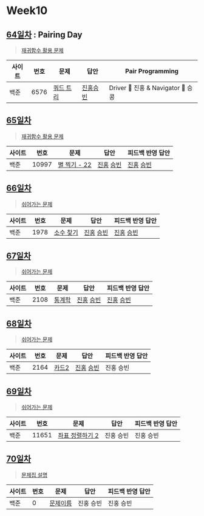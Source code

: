 # Week10

## [64일차](Day64) : Pairing Day

> [재귀함수 활용 문제](https://www.acmicpc.net/group/workbook/view/9797/31034)

| 사이트 | 번호 | 문제                 | 답안                | Pair Programming    |
| ------ | ---- | -------------------- | ------------------- | ------------------- |
| 백준   | 6576 | [쿼드 트리](https://www.acmicpc.net/problem/6576) | [진홍승빈](Day64/bj6576_kjhwsb.java) | Driver 🚗 진홍 & Navigator 🧭 승콩 |

## [65일차](Day65)

> [재귀함수 활용 문제](https://www.acmicpc.net/group/workbook/view/9797/31046)

| 사이트 | 번호 | 문제                 | 답안                | 피드백 반영 답안    |
| ------ | ---- | -------------------- | ------------------- | ------------------- |
| 백준   | 10997    | [별 찍기 - 22](https://www.acmicpc.net/problem/10997) | [진홍](Day65/bj10997_kjh.java) [승빈](Day65/bj10997_wsb.java) | [진홍](Day65/bkj10997_kjh_fb.java) [승빈](Day65/bj10997_wsb.java) |

## [66일차](Day66)

> [쉬어가는 문제](https://www.acmicpc.net/group/workbook/view/9797/31102)

| 사이트 | 번호 | 문제                 | 답안                | 피드백 반영 답안    |
| ------ | ---- | -------------------- | ------------------- | ------------------- |
| 백준   | 1978 | [소수 찾기](https://www.acmicpc.net/problem/1978) | [진홍](Day66/bj1978_kjh.java) [승빈](Day66/bj1978_wsb.java) | [진홍](Day66/bj1978_kjh.java) [승빈](Day66/bj1978_wsb.java) |

## [67일차](Day67)

> [쉬어가는 문제](https://www.acmicpc.net/group/workbook/view/9797/31140)

| 사이트 | 번호 | 문제                 | 답안                | 피드백 반영 답안    |
| ------ | ---- | -------------------- | ------------------- | ------------------- |
| 백준   | 2108    | [통계학](https://www.acmicpc.net/problem/2108) | [진홍](bj2108_kjh.java) [승빈](Day67/bj2108_wsb.java) | [진홍](Day67/bj2109_kjh_fb.java) [승빈](Day67/bj2108_wsb.java) |

## [68일차](Day68)

> [쉬어가는 문제](https://www.acmicpc.net/group/workbook/view/9797/31205)

| 사이트 | 번호 | 문제                 | 답안                | 피드백 반영 답안    |
| ------ | ---- | -------------------- | ------------------- | ------------------- |
| 백준   | 2164 | [카드2](https://www.acmicpc.net/problem/2164) | [진홍](Day68/bj2164_kjh.java) [승빈](Day68/bj2164_wsb.java) | 진홍 승빈 |

## [69일차](Day69)

> [쉬어가는 문제](https://www.acmicpc.net/group/workbook/view/9797/31232)

| 사이트 | 번호   | 문제                 | 답안                | 피드백 반영 답안    |
| ------ | ---- | -------------------- | ------------------- | ------------------- |
| 백준   | 11651    | [좌표 정렬하기 2](https://www.acmicpc.net/problem/11651) | 진홍 승빈 | 진홍 승빈 |

## [70일차](Day70)

> [문제집 설명](문제집링크)

| 사이트 | 번호 | 문제                 | 답안                | 피드백 반영 답안    |
| ------ | ---- | -------------------- | ------------------- | ------------------- |
| 백준   | 0    | [문제이름](문제링크) | 진홍 승빈 | 진홍 승빈 |
